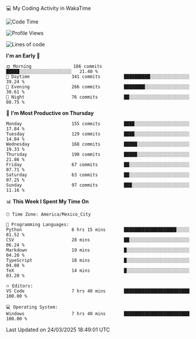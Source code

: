 💻 My Coding Activity in WakaTime
<!--START_SECTION:waka-->
![Code Time](http://img.shields.io/badge/Code%20Time-307%20hrs%2015%20mins-blue)

![Profile Views](http://img.shields.io/badge/Profile%20Views-0-blue)

![Lines of code](https://img.shields.io/badge/From%20Hello%20World%20I%27ve%20Written-1.9%20million%20lines%20of%20code-blue)

**I'm an Early 🐤** 

```text
🌞 Morning                186 commits         █████░░░░░░░░░░░░░░░░░░░░   21.40 % 
🌆 Daytime                341 commits         ██████████░░░░░░░░░░░░░░░   39.24 % 
🌃 Evening                266 commits         ████████░░░░░░░░░░░░░░░░░   30.61 % 
🌙 Night                  76 commits          ██░░░░░░░░░░░░░░░░░░░░░░░   08.75 % 
```
📅 **I'm Most Productive on Thursday** 

```text
Monday                   155 commits         ████░░░░░░░░░░░░░░░░░░░░░   17.84 % 
Tuesday                  129 commits         ████░░░░░░░░░░░░░░░░░░░░░   14.84 % 
Wednesday                168 commits         █████░░░░░░░░░░░░░░░░░░░░   19.33 % 
Thursday                 190 commits         █████░░░░░░░░░░░░░░░░░░░░   21.86 % 
Friday                   67 commits          ██░░░░░░░░░░░░░░░░░░░░░░░   07.71 % 
Saturday                 63 commits          ██░░░░░░░░░░░░░░░░░░░░░░░   07.25 % 
Sunday                   97 commits          ███░░░░░░░░░░░░░░░░░░░░░░   11.16 % 
```


📊 **This Week I Spent My Time On** 

```text
🕑︎ Time Zone: America/Mexico_City

💬 Programming Languages: 
Python                   6 hrs 15 mins       ████████████████████░░░░░   81.52 % 
CSV                      28 mins             ██░░░░░░░░░░░░░░░░░░░░░░░   06.24 % 
Markdown                 19 mins             █░░░░░░░░░░░░░░░░░░░░░░░░   04.20 % 
TypeScript               18 mins             █░░░░░░░░░░░░░░░░░░░░░░░░   04.08 % 
TeX                      14 mins             █░░░░░░░░░░░░░░░░░░░░░░░░   03.20 % 

🔥 Editors: 
VS Code                  7 hrs 40 mins       █████████████████████████   100.00 % 

💻 Operating System: 
Windows                  7 hrs 40 mins       █████████████████████████   100.00 % 
```


 Last Updated on 24/03/2025 18:49:01 UTC
<!--END_SECTION:waka-->
